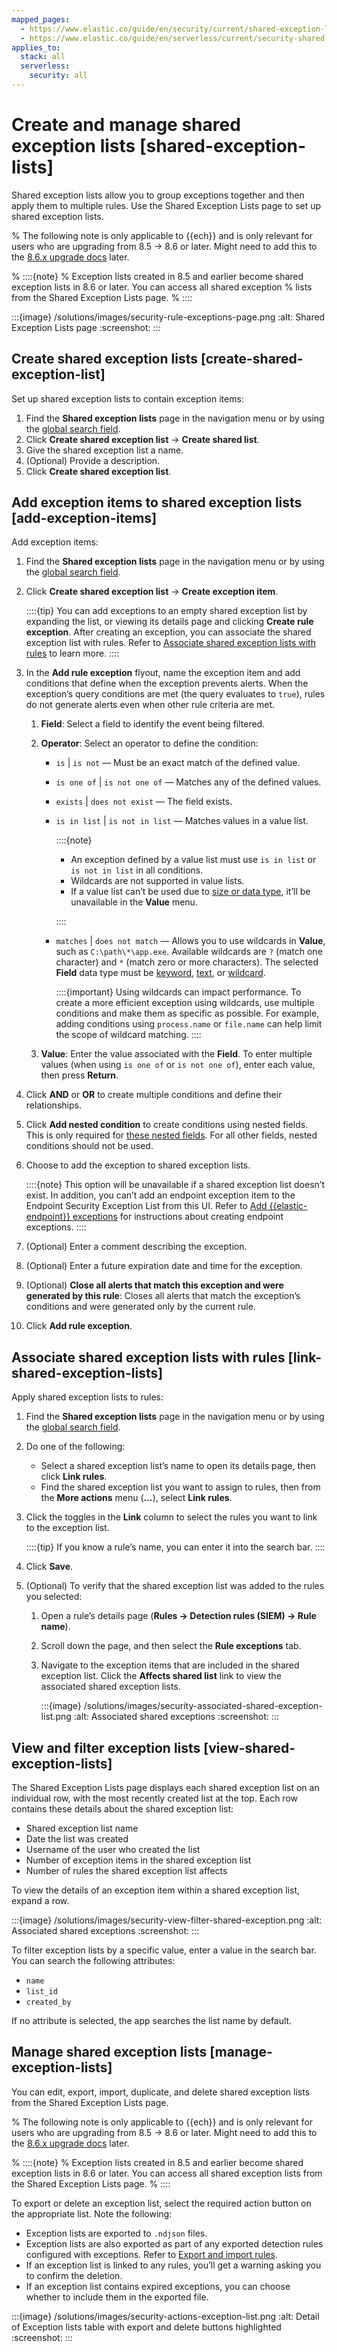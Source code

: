 ```yaml
---
mapped_pages:
  - https://www.elastic.co/guide/en/security/current/shared-exception-lists.html
  - https://www.elastic.co/guide/en/serverless/current/security-shared-exception-lists.html
applies_to:
  stack: all
  serverless:
    security: all
---
```


# Create and manage shared exception lists [shared-exception-lists]

Shared exception lists allow you to group exceptions together and then apply them to multiple rules. Use the Shared Exception Lists page to set up shared exception lists.

% The following note is only applicable to {{ech}} and is only relevant for users who are upgrading from 8.5 -> 8.6 or later. Might need to add this to the [8.6.x upgrade docs](https://www.elastic.co/guide/en/security/8.6/upgrade-intro.html) later.

% ::::{note}
% Exception lists created in 8.5 and earlier become shared exception lists in 8.6 or later. You can access all shared exception % lists from the Shared Exception Lists page.
% ::::


:::{image} /solutions/images/security-rule-exceptions-page.png
:alt: Shared Exception Lists page
:screenshot:
:::


## Create shared exception lists [create-shared-exception-list]

Set up shared exception lists to contain exception items:

1. Find the **Shared exception lists** page in the navigation menu or by using the [global search field](/explore-analyze/find-and-organize/find-apps-and-objects.md).
2. Click **Create shared exception list** → **Create shared list**.
3. Give the shared exception list a name.
4. (Optional) Provide a description.
5. Click **Create shared exception list**.


## Add exception items to shared exception lists [add-exception-items]

Add exception items:

1. Find the **Shared exception lists** page in the navigation menu or by using the [global search field](/explore-analyze/find-and-organize/find-apps-and-objects.md).
2. Click **Create shared exception list** → **Create exception item**.

    ::::{tip}
    You can add exceptions to an empty shared exception list by expanding the list, or viewing its details page and clicking **Create rule exception**. After creating an exception, you can associate the shared exception list with rules. Refer to [Associate shared exception lists with rules](#link-shared-exception-lists) to learn more.
    ::::

3. In the **Add rule exception** flyout, name the exception item and add conditions that define when the exception prevents alerts. When the exception’s query conditions are met (the query evaluates to `true`), rules do not generate alerts even when other rule criteria are met.

    1. **Field**: Select a field to identify the event being filtered.
    2. **Operator**: Select an operator to define the condition:

        * `is` | `is not` — Must be an exact match of the defined value.
        * `is one of` | `is not one of` — Matches any of the defined values.
        * `exists` | `does not exist` — The field exists.
        * `is in list` | `is not in list` — Matches values in a value list.

            ::::{note}
            * An exception defined by a value list must use `is in list` or `is not in list` in all conditions.
            * Wildcards are not supported in value lists.
            * If a value list can’t be used due to [size or data type](create-manage-value-lists.md#manage-value-lists), it’ll be unavailable in the **Value** menu.

            ::::

        * `matches` | `does not match` — Allows you to use wildcards in **Value**, such as `C:\path\*\app.exe`. Available wildcards are `?` (match one character) and `*` (match zero or more characters). The selected **Field** data type must be [keyword](elasticsearch://reference/elasticsearch/mapping-reference/keyword.md#keyword-field-type), [text](elasticsearch://reference/elasticsearch/mapping-reference/text.md#text-field-type), or [wildcard](elasticsearch://reference/elasticsearch/mapping-reference/keyword.md#wildcard-field-type).

            ::::{important}
            Using wildcards can impact performance. To create a more efficient exception using wildcards, use multiple conditions and make them as specific as possible. For example, adding conditions using `process.name` or `file.name` can help limit the scope of wildcard matching.
            ::::

    3. **Value**: Enter the value associated with the **Field**. To enter multiple values (when using `is one of` or `is not one of`), enter each value, then press **Return**.

4. Click **AND** or **OR** to create multiple conditions and define their relationships.
5. Click **Add nested condition** to create conditions using nested fields. This is only required for [these nested fields](add-manage-exceptions.md#nested-field-list). For all other fields, nested conditions should not be used.
6. Choose to add the exception to shared exception lists.

    ::::{note}
    This option will be unavailable if a shared exception list doesn’t exist. In addition, you can’t add an endpoint exception item to the Endpoint Security Exception List from this UI. Refer to [Add {{elastic-endpoint}} exceptions](add-manage-exceptions.md#endpoint-rule-exceptions) for instructions about creating endpoint exceptions.
    ::::

7. (Optional) Enter a comment describing the exception.
8. (Optional) Enter a future expiration date and time for the exception.
9. (Optional) **Close all alerts that match this exception and were generated by this rule**: Closes all alerts that match the exception’s conditions and were generated only by the current rule.
10. Click **Add rule exception**.


## Associate shared exception lists with rules [link-shared-exception-lists]

Apply shared exception lists to rules:

1. Find the **Shared exception lists** page in the navigation menu or by using the [global search field](/explore-analyze/find-and-organize/find-apps-and-objects.md).
2. Do one of the following:

    * Select a shared exception list’s name to open its details page, then click **Link rules**.
    * Find the shared exception list you want to assign to rules, then from the **More actions** menu (**…​**), select **Link rules**.

3. Click the toggles in the **Link** column to select the rules you want to link to the exception list.

    ::::{tip}
    If you know a rule’s name, you can enter it into the search bar.
    ::::

4. Click **Save**.
5. (Optional) To verify that the shared exception list was added to the rules you selected:

    1. Open a rule’s details page (**Rules → Detection rules (SIEM) → Rule name**).
    2. Scroll down the page, and then select the **Rule exceptions** tab.
    3. Navigate to the exception items that are included in the shared exception list. Click the **Affects shared list** link to view the associated shared exception lists.

        :::{image} /solutions/images/security-associated-shared-exception-list.png
        :alt: Associated shared exceptions
        :screenshot:
        :::



## View and filter exception lists [view-shared-exception-lists]

The Shared Exception Lists page displays each shared exception list on an individual row, with the most recently created list at the top. Each row contains these details about the shared exception list:

* Shared exception list name
* Date the list was created
* Username of the user who created the list
* Number of exception items in the shared exception list
* Number of rules the shared exception list affects

To view the details of an exception item within a shared exception list, expand a row.

:::{image} /solutions/images/security-view-filter-shared-exception.png
:alt: Associated shared exceptions
:screenshot:
:::

To filter exception lists by a specific value, enter a value in the search bar. You can search the following attributes:

* `name`
* `list_id`
* `created_by`

If no attribute is selected, the app searches the list name by default.


## Manage shared exception lists [manage-exception-lists]

You can edit, export, import, duplicate, and delete shared exception lists from the Shared Exception Lists page.

% The following note is only applicable to {{ech}} and is only relevant for users who are upgrading from 8.5 -> 8.6 or later. Might need to add this to the [8.6.x upgrade docs](https://www.elastic.co/guide/en/security/8.6/upgrade-intro.html) later.

% ::::{note}
% Exception lists created in 8.5 and earlier become shared exception lists in 8.6 or later. You can access all shared exception lists from the Shared Exception Lists page.
% ::::


To export or delete an exception list, select the required action button on the appropriate list. Note the following:

* Exception lists are exported to `.ndjson` files.
* Exception lists are also exported as part of any exported detection rules configured with exceptions. Refer to [Export and import rules](manage-detection-rules.md#import-export-rules-ui).
* If an exception list is linked to any rules, you’ll get a warning asking you to confirm the deletion.
* If an exception list contains expired exceptions, you can choose whether to include them in the exported file.

:::{image} /solutions/images/security-actions-exception-list.png
:alt: Detail of Exception lists table with export and delete buttons highlighted
:screenshot:
:::
